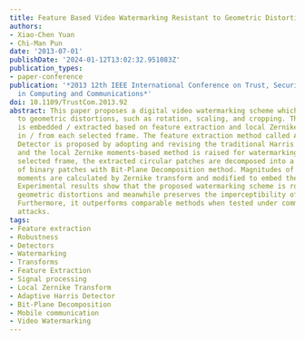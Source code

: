 ```yaml
---
title: Feature Based Video Watermarking Resistant to Geometric Distortions
authors:
- Xiao-Chen Yuan
- Chi-Man Pun
date: '2013-07-01'
publishDate: '2024-01-12T13:02:32.951083Z'
publication_types:
- paper-conference
publication: '*2013 12th IEEE International Conference on Trust, Security and Privacy
  in Computing and Communications*'
doi: 10.1109/TrustCom.2013.92
abstract: This paper proposes a digital video watermarking scheme which is robust
  to geometric distortions, such as rotation, scaling, and cropping. The watermark
  is embedded / extracted based on feature extraction and local Zernike transform
  in / from each selected frame. The feature extraction method called Adaptive Harris
  Detector is proposed by adopting and revising the traditional Harris Corner Detector,
  and the local Zernike moments-based method is raised for watermarking use. In each
  selected frame, the extracted circular patches are decomposed into a collection
  of binary patches with Bit-Plane Decomposition method. Magnitudes of the local Zernike
  moments are calculated by Zernike transform and modified to embed the watermarks.
  Experimental results show that the proposed watermarking scheme is robust against
  geometric distortions and meanwhile preserves the imperceptibility of the video.
  Furthermore, it outperforms comparable methods when tested under common signal processing
  attacks.
tags:
- Feature extraction
- Robustness
- Detectors
- Watermarking
- Transforms
- Feature Extraction
- Signal processing
- Local Zernike Transform
- Adaptive Harris Detector
- Bit-Plane Decomposition
- Mobile communication
- Video Watermarking
---
```

